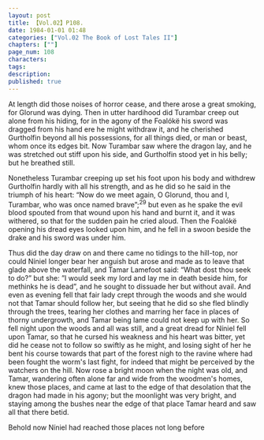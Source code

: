 ```yaml
---
layout: post
title: 【Vol.02】P108.
date: 1984-01-01 01:48
categories: ["Vol.02 The Book of Lost Tales II"]
chapters: [""]
page_num: 108
characters: 
tags: 
description: 
published: true
---
```


<p style="text-indent: 0;">
At length did those noises of horror cease, and there arose a great smoking, for Glorund was dying. Then in utter hardihood did Turambar creep out alone from his hiding, for in the agony of the Foalókë his sword was dragged from his hand ere he might withdraw it, and he cherished Gurtholfin beyond all his possessions, for all things died, or man or beast, whom once its edges bit. Now Turambar saw where the dragon lay, and he was stretched out stiff upon his side, and Gurtholfin stood yet in his belly; but he breathed still.
</p>

Nonetheless Turambar creeping up set his foot upon his body and withdrew Gurtholfin hardly with all his strength, and as he did so he said in the triumph of his heart: “Now do we meet again, O Glorund, thou and I, Turambar, who was once named brave”;<SUP>29</SUP> but even as he spake the evil blood spouted from that wound upon his hand and burnt it, and it was withered, so that for the sudden pain he cried aloud. Then the Foalókë opening his dread eyes looked upon him, and he fell in a swoon beside the drake and his sword was under him.

Thus did the day draw on and there came no tidings to the hill-top, nor could Níniel longer bear her anguish but arose and made as to leave that glade above the waterfall, and Tamar Lamefoot said: “What dost thou seek to do?” but she: ”I would seek my lord and lay me in death beside him, for methinks he is dead”, and he sought to dissuade her but without avail. And even as evening fell that fair lady crept through the woods and she would not that Tamar should follow her, but seeing that he did so she fled blindly through the trees, tearing her clothes and marring her face in places of thorny undergrowth, and Tamar being lame could not keep up with her. So fell night upon the woods and all was still, and a great dread for Níniel fell upon Tamar, so that he cursed his weakness and his heart was bitter, yet did he cease not to follow so swiftly as he might, and losing sight of her he bent his course towards that part of the forest nigh to the ravine where had been fought the worm's last fight, for indeed that might be perceived by the watchers on the hill. Now rose a bright moon when the night was old, and Tamar, wandering often alone far and wide from the woodmen's homes, knew those places, and came at last to the edge of that desolation that the dragon had made in his agony; but the moonlight was very bright, and staying among the bushes near the edge of that place Tamar heard and saw all that there betid.

Behold now Níniel had reached those places not long before

